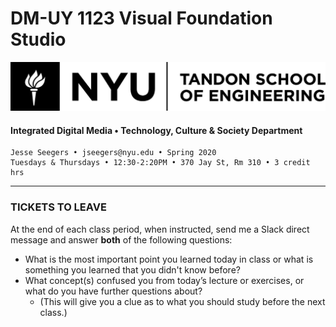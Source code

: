 # DM-UY 1123 Visual Foundation Studio

![NYU](nyu_soe_logo.png)
#### Integrated Digital Media • Technology, Culture & Society Department 
`````
Jesse Seegers • jseegers@nyu.edu • Spring 2020 
Tuesdays & Thursdays • 12:30-2:20PM • 370 Jay St, Rm 310 • 3 credit hrs
`````
---

### TICKETS TO LEAVE


At the end of each class period, when instructed, send me a Slack direct message and answer **both** of the following questions:

* What is the most important point you learned today in class or what is something you learned that you didn't know before?
* What concept(s) confused you from today’s lecture or exercises, or what do you have further questions about?
  * (This will give you a clue as to what you should study before the next class.)
